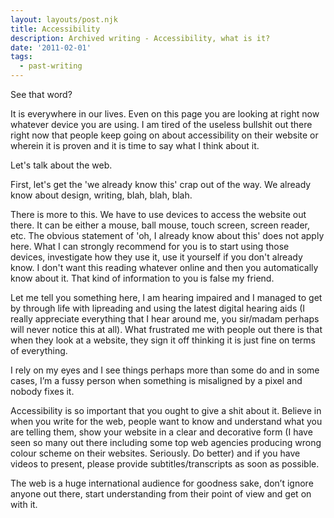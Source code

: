 ```yaml
---
layout: layouts/post.njk
title: Accessibility
description: Archived writing - Accessibility, what is it?
date: '2011-02-01'
tags:
  - past-writing
---
```


See that word?

It is everywhere in our lives. Even on this page you are looking at right now whatever device you are using. I am tired of the useless bullshit out there right now that people keep going on about accessibility on their website or wherein it is proven and it is time to say what I think about it.

Let's talk about the web.

First, let's get the 'we already know this' crap out of the way. We already know about design, writing, blah, blah, blah.

There is more to this. We have to use devices to access the website out there. It can be either a mouse, ball mouse, touch screen, screen reader, etc. The obvious statement of 'oh, I already know about this' does not apply here. What I can strongly recommend for you is to start using those devices, investigate how they use it, use it yourself if you don't already know. I don't want this reading whatever online and then you automatically know about it. That kind of information to you is false my friend.

Let me tell you something here, I am hearing impaired and I managed to get by through life with lipreading and using the latest digital hearing aids (I really appreciate everything that I hear around me, you sir/madam perhaps will never notice this at all). What frustrated me with people out there is that when they look at a website, they sign it off thinking it is just fine on terms of everything.

I rely on my eyes and I see things perhaps more than some do and in some cases, I’m a fussy person when something is misaligned by a pixel and nobody fixes it.

Accessibility is so important that you ought to give a shit about it. Believe in when you write for the web, people want to know and understand what you are telling them, show your website in a clear and decorative form (I have seen so many out there including some top web agencies producing wrong colour scheme on their websites. Seriously. Do better) and if you have videos to present, please provide subtitles/transcripts as soon as possible.

The web is a huge international audience for goodness sake, don’t ignore anyone out there, start understanding from their point of view and get on with it.
